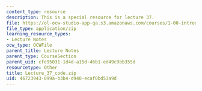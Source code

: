 ```yaml
---
content_type: resource
description: This is a special resource for lecture 37.
file: https://ol-ocw-studio-app-qa.s3.amazonaws.com/courses/1-00-introduction-to-computers-and-engineering-problem-solving-spring-2012/46723943099ab3b4d940ecaf0bd53a9d_Lecture_37_code.zip
file_type: application/zip
learning_resource_types:
- Lecture Notes
ocw_type: OCWFile
parent_title: Lecture Notes
parent_type: CourseSection
parent_uid: cfe95031-1d4d-a15d-46b1-ed49c9bb355d
resourcetype: Other
title: Lecture_37_code.zip
uid: 46723943-099a-b3b4-d940-ecaf0bd53a9d
---
```

